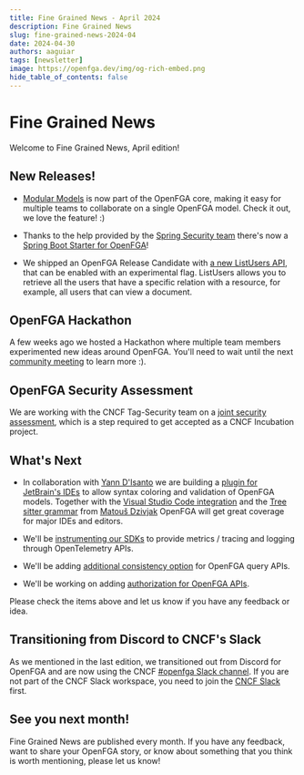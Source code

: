 ```yaml
---
title: Fine Grained News - April 2024
description: Fine Grained News
slug: fine-grained-news-2024-04
date: 2024-04-30
authors: aaguiar
tags: [newsletter]
image: https://openfga.dev/img/og-rich-embed.png
hide_table_of_contents: false
---
```

# Fine Grained News

Welcome to Fine Grained News, April edition!

## New Releases!

- [Modular Models](https://openfga.dev/blog/modular-models-announcement) is now part of the OpenFGA core, making it easy for multiple teams to collaborate on a single OpenFGA model. Check it out, we love the feature! :)

- Thanks to the help provided by the [Spring Security team](https://github.com/spring-projects/spring-security/issues/14121) there's now a [Spring Boot Starter for OpenFGA](https://github.com/openfga/spring-boot-starter)!

- We shipped an OpenFGA Release Candidate with [a new ListUsers API](https://openfga.dev/blog/list-users-announcement), that can be enabled with an experimental flag. ListUsers allows you to retrieve all the users that have a specific relation with a resource, for example, all users that can view a document.

## OpenFGA Hackathon

A few weeks ago we hosted a Hackathon where multiple team members experimented new ideas around OpenFGA. You'll need to wait until the next [community meeting](https://github.com/openfga/community/blob/main/community-meetings.md) to learn more :).

## OpenFGA Security Assessment

We are working with the CNCF Tag-Security team on a [joint security assessment](https://github.com/cncf/tag-security/issues/1236), which is a step required to get accepted as a CNCF Incubation project.

## What's Next

- In collaboration with [Yann D'Isanto](https://github.com/le-yams) we are building a [plugin for JetBrain's IDEs](https://github.com/le-yams/openfga4intellij) to allow syntax coloring and validation of OpenFGA models. Together with the [Visual Studio Code integration](https://marketplace.visualstudio.com/items?itemName=openfga.openfga-vscode) and the [Tree sitter grammar](https://github.com/matoous/tree-sitter-fga) from [Matouš Dzivjak](https://github.com/matoous/) OpenFGA will get great coverage for major IDEs and editors.

- We'll be [instrumenting our SDKs](https://github.com/openfga/roadmap/issues/41) to provide metrics / tracing and logging through OpenTelemetry APIs.

- We'll be adding [additional consistency option](https://github.com/openfga/roadmap/issues/54) for OpenFGA query APIs.

- We'll be working on adding [authorization for OpenFGA APIs](https://github.com/openfga/roadmap/issues/30).

Please check the items above and let us know if you have any feedback or idea.

## Transitioning from Discord to CNCF's Slack

As we mentioned in the last edition, we transitioned out from Discord for OpenFGA and are now using the CNCF [#openfga Slack channel](https://cloud-native.slack.com/archives/C06G1NNH47N). If you are not part of the CNCF Slack workspace, you need to join the [CNCF Slack](https://slack.cncf.io) first.

## See you next month!

Fine Grained News are published every month. If you have any feedback, want to share your OpenFGA story, or know about something that you think is worth mentioning, please let us know!
